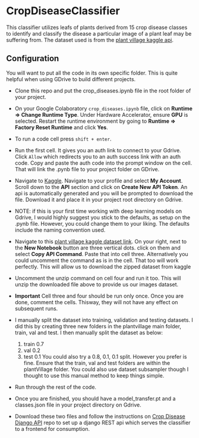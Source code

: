 # CropDiseaseClassifier
This classifier utilizes leafs of plants derived from 15 crop disease classes to identify and classify the disease a particular image of a plant leaf may be suffering from.
The dataset used is from the [plant village kaggle api](https://www.kaggle.com/emmarex/plantdisease).

## Configuration
You will want to put all the code in its own specific folder. This is quite helpful when using GDrive to build different projects.
- Clone this repo and put the crop_diseases.ipynb file in the root folder of your project.
- On your Google Colaboratory `crop_diseases.ipynb` file, click on **Runtime => Change Runtime Type**. Under Hardware Accelerator, ensure **GPU** is selected. Restart the runtime environment by going to **Runtime => Factory Reset Runtime** and click **Yes**.
- To run a code cell press `shift + enter`.
- Run the first cell. It gives you an auth link to connect to your Gdrive. Click `Allow` which redirects you to an auth success link with an auth code. Copy and paste the auth code into the prompt window on the cell. That will link the .pynb file to your project folder on GDrive.
- Navigate to [Kaggle](https://www.kaggle.com/). Navigate to your profile and select **My Account**. Scroll down to the **API** section and click on **Create New API Token**. An api is automatically generated and you will be prompted to download the file. Download it and place it in your project root directory on Gdrive.
- NOTE: if this is your first time working with deep learning models on Gdrive, I would highly suggest you stick to the defaults, as setup on the .pynb file. However, you could change them to your liking. The defaults include the naming convention used.
- Navigate to this [plant village kaggle dataset link](https://www.kaggle.com/emmarex/plantdisease). On your right, next to the **New Notebook** button are three vertical dots. click on them and select **Copy API Command**. Paste that into cell three. Alternatively you could uncomment the command as is in the cell. That too will work perfectly. This will allow us to download the zipped dataset from kaggle
- Uncomment the unzip command on cell four and run it too. This will unzip the downloaded file above to provide us our images dataset.
- **Important** Cell three and four should be run only once. Once you are done, comment the cells. Thisway, they will not have any effect on subsequent runs.
- I manually split the dataset into training, validation and testing datasets. I did this by creating three new folders in the plantvillage main folder, train, val and test. I then manually split the dataset as below:
    1. train 0.7
    2. val 0.2
    3. test 0.1
    You could also try a 0.8, 0.1, 0.1 split. However you prefer is fine.
   Ensure that the train, val and test folders are within the plantVillage folder.
   You could also use dataset subsampler though I thought to use this manual method to keep things simple.

- Run through the rest of the code.
- Once you are finished, you should have a model_transfer.pt and a classes.json file in your project directory on Gdrive.
- Download these two files and follow the instructions on [Crop Disease Django API](https://github.com/bngaruiya/Build4SDG-Team252) repo to set up a django REST api which serves the classifier to a frontend for consumption.
